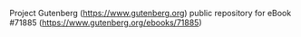 Project Gutenberg (https://www.gutenberg.org) public repository
for eBook #71885 (https://www.gutenberg.org/ebooks/71885)
